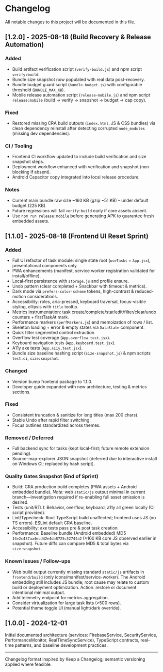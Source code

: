 # Changelog

All notable changes to this project will be documented in this file.

## [1.2.0] - 2025-08-18 (Build Recovery & Release Automation)

### Added

- Build artifact verification script (`verify-build.js`) and npm script `verify:build`.
- Bundle size snapshot now populated with real data post-recovery.
- Bundle budget guard script (`bundle-budget.js`) with configurable threshold (`BUNDLE_MAX_KB`).
- Mobile release automation script (`release-mobile.js`) and npm script `release:mobile` (build → verify → snapshot → budget → cap copy).

### Fixed

- Restored missing CRA build outputs (`index.html`, JS & CSS bundles) via clean dependency reinstall after detecting corrupted `node_modules` (missing dev dependencies).

### CI / Tooling

- Frontend CI workflow updated to include build verification and size snapshot steps.
- Deployment workflow enhanced with verification and snapshot (non-blocking if absent).
- Android Capacitor copy integrated into local release procedure.

### Notes

- Current main bundle raw size ~160 KB (gzip ~51 KB) – under default budget (225 KB).
- Future regressions will fail `verify:build` early if core assets absent.
- Use `npm run release:mobile` before generating APK to guarantee fresh embedded assets.

## [1.1.0] - 2025-08-18 (Frontend UI Reset Sprint)

### Added

- Full UI refactor of task module: single state root (`useTasks` + `App.jsx`), presentational components only.
- PWA enhancements (manifest, service worker registration validated for install/offline).
- Local-first persistence with `storage.js` and profile ensure.
- Undo pattern (clear completed + Snackbar with timeout & metrics).
- Dark mode via `prefers-color-scheme` tokens, high-contrast & reduced-motion considerations.
- Accessibility: roles, aria-pressed, keyboard traversal, focus-visible styling, ellipsis with `title` tooltip.
- Metrics instrumentation: task create/complete/star/edit/filter/clear/undo counters + firstTaskAt mark.
- Performance markers (`perfMarkers.js`) and memoization of rows / list.
- Skeleton loading + error & empty states via `DataState` component.
- Quick filter segmented control extraction.
- Overflow test coverage (`App.overflow.test.jsx`).
- Keyboard navigation tests (`App.keyboard.test.jsx`).
- A11y axe tests (`App.a11y.test.jsx`).
- Bundle size baseline hashing script (`size-snapshot.js`) & npm scripts `test:ci`, `size:snapshot`.

### Changed

- Version bump frontend package to 1.1.0.
- Developer guide expanded with new architecture, testing & metrics sections.

### Fixed

- Consistent truncation & sanitize for long titles (max 200 chars).
- Stable Undo after rapid filter switching.
- Focus outlines standardized across themes.

### Removed / Deferred

- Full backend sync for tasks (kept local-first; future remote extension pending).
- Source-map-explorer JSON snapshot (deferred due to interactive install on Windows CI; replaced by hash script).

### Quality Gates Snapshot (End of Sprint)

- Build: CRA production build completes (PWA assets + Android embedded bundle). _Note:_ web `static/js` output minimal in current branch—investigation required if re-enabling full asset emission is desired.
- Tests (unit/RTL): Behavior, overflow, keyboard, a11y all green locally (CI script provided).
- Lint/Typecheck: Root TypeScript build unaffected; frontend uses JS (no TS errors). ESLint default CRA baseline.
- Accessibility: axe tests pass pre & post task creation.
- Performance: Baseline bundle (Android embedded) MD5 `14e2c437aa4ecd42e4da8725c52744a2` (≈160 KB core JS observed earlier in snapshot). Future diffs can compare MD5 & total bytes via `size:snapshot`.

### Known Issues / Follow-ups

- Web build output currently missing standard `static/js` artifacts in `frontend/build` (only icons/manifest/service-worker). The Android embedding still includes JS bundle; root cause may relate to custom build or deployment optimization. Action: restore or document intentional minimal output.
- Add telemetry endpoint for metrics aggregation.
- Consider virtualization for large task lists (>500 rows).
- Potential theme toggle UI (manual light/dark override).

## [1.0.0] - 2024-12-01

Initial documented architecture (services: FirebaseService, SecurityService, PerformanceMonitor, RealTimeSyncService), TypeScript contracts, real-time patterns, and baseline development practices.

---

Changelog format inspired by Keep a Changelog; semantic versioning applied where feasible.

